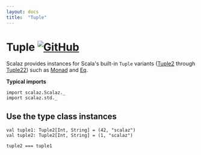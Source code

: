 ```yaml
---
layout: docs
title:  "Tuple"
---
```


# Tuple [![GitHub](../img/github.png)](https://github.com/scalaz/scalaz/blob/series/8.0.x/std/shared/src/main/scala/tuple.scala)

Scalaz provides instances for Scala's built-in `Tuple` variants ([Tuple2](https://www.scala-lang.org/api/current/scala/Tuple2.html) through [Tuple22](https://www.scala-lang.org/api/current/scala/Tuple22.html)) such as [Monad](../ct/Monad.html) and [Eq](../core/Eq.html).

**Typical imports**

```tut:silent
import scalaz.Scalaz._
import scalaz.std._
```

## Use the type class instances

```tut
val tuple1: Tuple2[Int, String] = (42, "scalaz")
val tuple2: Tuple2[Int, String] = (1, "scalaz")

tuple2 === tuple1
```
